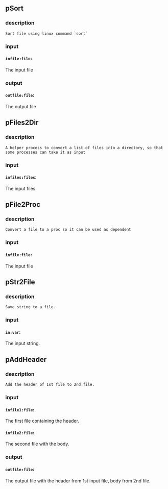 
## pSort

### description
	Sort file using linux command `sort`

### input
#### `infile:file`:
 The input file  

### output
#### `outfile:file`:
 The output file  

## pFiles2Dir

### description
	A helper process to convert a list of files into a directory, so that some processes can take it as input

### input
#### `infiles:files`:
 The input files  

## pFile2Proc

### description
	Convert a file to a proc so it can be used as dependent

### input
#### `infile:file`:
 The input file  

## pStr2File

### description
	Save string to a file.

### input
#### `in:var`:
 The input string.  

## pAddHeader

### description
	Add the header of 1st file to 2nd file.

### input
#### `infile1:file`:
 The first file containing the header.  
#### `infile2:file`:
 The second file with the body.  

### output
#### `outfile:file`:
 The output file with the header from 1st input file, body from 2nd file.  

